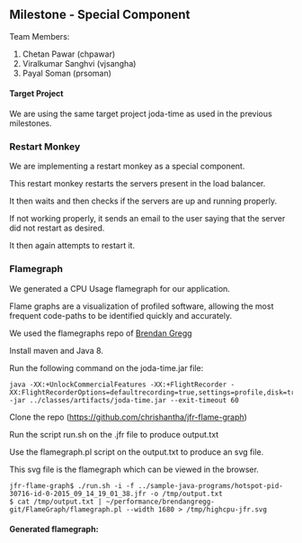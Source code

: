 ## Milestone - Special Component

Team Members:

1. Chetan Pawar (chpawar)
2. Viralkumar Sanghvi (vjsangha)
3. Payal Soman (prsoman)

#### Target Project 

We are using the same target project joda-time as used in the previous milestones.

### Restart Monkey

We are implementing a restart monkey as a special component.

This restart monkey restarts the servers present in the load balancer.

It then waits and then checks if the servers are up and running properly.

If not working properly, it sends an email to the user saying that the server did not restart as desired.

It then again attempts to restart it.

### Flamegraph

We generated a CPU Usage flamegraph for our application.

Flame graphs are a visualization of profiled software, allowing the most frequent code-paths to be identified quickly and accurately.

We used the flamegraphs repo of [Brendan Gregg](http://www.brendangregg.com/FlameGraphs/cpuflamegraphs.html)

Install maven and Java 8.

Run the following command on the joda-time.jar file:

```
java -XX:+UnlockCommercialFeatures -XX:+FlightRecorder -XX:FlightRecorderOptions=defaultrecording=true,settings=profile,disk=true,repository=./tmp,dumponexit=true,dumponexitpath=./ -jar ../classes/artifacts/joda-time.jar --exit-timeout 60
```

Clone the repo (https://github.com/chrishantha/jfr-flame-graph)

Run the script run.sh on the .jfr file to produce output.txt

Use the flamegraph.pl script on the output.txt to produce an svg file.

This svg file is the flamegraph which can be viewed in the browser.

```
jfr-flame-graph$ ./run.sh -i -f ../sample-java-programs/hotspot-pid-30716-id-0-2015_09_14_19_01_38.jfr -o /tmp/output.txt
$ cat /tmp/output.txt | ~/performance/brendangregg-git/FlameGraph/flamegraph.pl --width 1680 > /tmp/highcpu-jfr.svg
```

#### Generated flamegraph:

